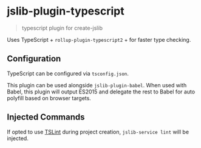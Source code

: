 # jslib-plugin-typescript

> typescript plugin for create-jslib

Uses TypeScript + `rollup-plugin-typescript2` + for faster type checking.

## Configuration

TypeScript can be configured via `tsconfig.json`.

This plugin can be used alongside `jslib-plugin-babel`. When used with Babel, this plugin will output ES2015 and delegate the rest to Babel for auto polyfill based on browser targets.

## Injected Commands

If opted to use [TSLint](https://palantir.github.io/tslint/) during project creation, `jslib-service lint` will be injected.
